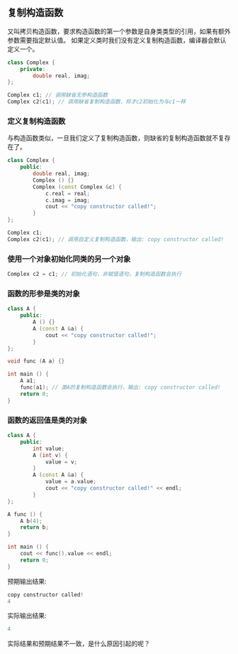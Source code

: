 ## 复制构造函数

又叫拷贝构造函数，要求构造函数的第一个参数是自身类类型的引用，如果有额外参数需要指定默认值。
如果定义类时我们没有定义复制构造函数，编译器会默认定义一个。

```c++
class Complex {
    private:
        double real, imag;
};

Complex c1; // 调用缺省无参构造函数
Complex c2(c1); // 调用缺省复制构造函数，将才c2初始化为与c1一样
```

### 定义复制构造函数

与构造函数类似，一旦我们定义了复制构造函数，则缺省的复制构造函数就不复存在了。

```c++
class Complex {
    public:
        double real, imag;
        Complex () {}
        Complex (const Complex &c) {
            c.real = real;
            c.imag = imag;
            cout << "copy constructor called!";
        }
};

Complex c1;
Complex c2(c1); // 调用自定义复制构造函数，输出: copy constructor called!
```

### 使用一个对象初始化同类的另一个对象

```c++
Complex c2 = c1; // 初始化语句，非赋值语句，复制构造函数会执行
```

### 函数的形参是类的对象

```c++
class A {
    public:
        A () {}
        A (const A &a) {
            cout << "copy constructor called!";
        }
};

void func (A a) {}

int main () {
    A a1;
    func(a1); // 类A的复制构造函数会执行，输出: copy constructor called!
    return 0;
}
```

### 函数的返回值是类的对象

```c++
class A {
    public:
        int value;
        A (int v) {
            value = v;
        }
        A (const A &a) {
            value = a.value;
            cout << "copy constructor called!" << endl;
        }
};

A func () {
    A b(4);
    return b;
}

int main () {
    cout << func().value << endl;
    return 0;
}
```

预期输出结果:

```c++
copy constructor called!
4
```

实际输出结果:

```c++
4
```

实际结果和预期结果不一致，是什么原因引起的呢？